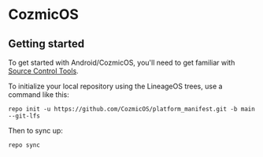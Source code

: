 CozmicOS
===========

Getting started
---------------

To get started with Android/CozmicOS, you'll need to get familiar with [Source Control Tools](https://source.android.com/setup/develop).

To initialize your local repository using the LineageOS trees, use a command like this:
```
repo init -u https://github.com/CozmicOS/platform_manifest.git -b main --git-lfs
```
Then to sync up:
```
repo sync
```
